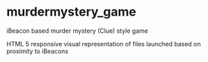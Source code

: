 # murdermystery_game

iBeacon based murder mystery (Clue) style game

HTML 5 responsive visual representation of files launched based on proximity to iBeacons
